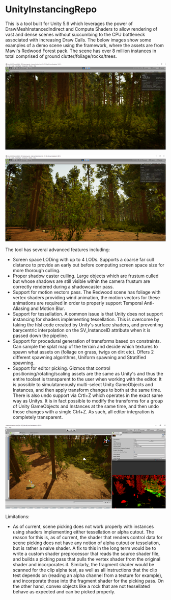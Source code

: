 # UnityInstancingRepo

This is a tool built for Unity 5.6 which leverages the power of DrawMeshInstancedIndirect and Compute Shaders to allow rendering of 
vast and dense scenes without succumbing to the CPU bottleneck associated with increasing Draw Calls. The below images show some examples of a demo scene using the framework, where the assets are from Mawi's Redwood Forest pack. The scene has over 8 million instances in total comprised of ground clutter/foliage/rocks/trees. 

![My image](Instancing1.png)

![My image](Instancing2.png)

The tool has several advanced features including:
- Screen space LODing with up to 4 LODs. Supports a coarse far cull distance to provide an early out before computing screen space size for more thorough culling.
- Proper shadow caster culling. Large objects which are frustum culled but whose shadows are still visible within the camera frustum are correctly rendered during a shadowcaster pass.
- Support for motion vectors pass. The Redwood scene has foliage with vertex shaders providing wind animation, the motion vectors for these animations are required in order to properly support Temporal Anti-Aliasing and Motion Blur.
- Support for tessellation. A common issue is that Unity does not support instancing for shaders implementing tessellation. This is overcome by taking the hlsl code created by Unity's surface shaders, and preventing barycentric interpolation on the SV_InstanceID attribute when it is passed down the pipeline.
- Support for procedural generation of transforms based on constraints. Can sample the splat map of the terrain and decide which textures to spawn what assets on (foliage on grass, twigs on dirt etc). Offers 2 different spawning algorithms, Uniform spawning and Stratified spawning.
- Support for editor picking. Gizmos that control positioning/rotating/scaling assets are the same as Unity's and thus the entire toolset is transparent to the user when working with the editor. It is possible to simulataneously multi-select Unity GameObjects and Instances, and then apply transform changes to both at the same time. There is also undo support via Crtl+Z which operates in the exact same way as Unitys. It is in fact possible to modify the transforms for a group of Unity GameObjects and Instances at the same time, and then undo those changes with a single Ctrl+Z. As such, all editor integration is completely transparent. 

![Editor Picking](Instancing3.png)

Limitations:
- As of current, scene picking does not work properly with instances using shaders implementing either tessellation or alpha cutout. The reason for this is, as of current, the shader that renders control data for scene picking does not have any notion of alpha cutout or tesselation, but is rather a naive shader. A fix to this in the long term would be to write a custom shader preprocessor that reads the source shader file, and builds a picking pass that pulls the vertex shader from the original shader and incorporates it. Similarly, the fragment shader would be scanned for the clip alpha test, as well as all instructions that the clip test depends on (reading an alpha channel from a texture for example), and incorporate those into the fragment shader for the picking pass. On the other hand, convex objects like a rock that are not tessellated behave as expected and can be picked properly. 

